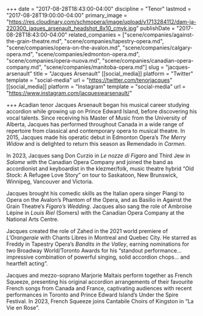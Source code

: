 +++
date = "2017-08-28T18:43:00-04:00"
discipline = "Tenor"
lastmod = "2017-08-28T19:00:00-04:00"
primary_image = "https://res.cloudinary.com/schmopera/image/upload/v1713284112/dam-ja-220300_jaques_arsenault_headshot_8x10_cmyk.jpg"
publishDate = "2017-08-28T18:43:00-04:00"
related_companies = ["scene/companies/against-the-grain-theatre.md", "scene/companies/tapestry-opera.md", "scene/companies/opera-on-the-avalon.md", "scene/companies/calgary-opera.md", "scene/companies/edmonton-opera.md", "scene/companies/opera-nuova.md", "scene/companies/canadian-opera-company.md", "scene/companies/manitoba-opera.md"]
slug = "jacques-arsenault"
title = "Jacques Arsenault"
[[social_media]]
platform = "Twitter"
template = "social-media"
url = "https://twitter.com/tenorjacques"
[[social_media]]
platform = "Instagram"
template = "social-media"
url = "https://www.instagram.com/jacqueswarsenault/"

+++
Acadian tenor Jacques Arsenault began his musical career studying accordion while growing up on Prince Edward Island, before discovering his vocal talents. Since receiving his Master of Music from the University of Alberta, Jacques has performed throughout Canada in a wide range of repertoire from classical and contemporary opera to musical theatre. In 2015, Jacques made his operatic debut in Edmonton Opera’s _The Merry Widow_ and is delighted to return this season as Remendado in _Carmen_.

In 2023, Jacques sang Don Curzio in _Le nozze di Figaro_ and Third Jew in _Salome_ with the Canadian Opera Company and joined the band as accordionist and keyboardist in the klezmer/folk, music theatre hybrid “Old Stock: A Refugee Love Story” on tour to Saskatoon, New Brunswick, Winnipeg, Vancouver and Victoria.

Jacques brought his comedic skills as the Italian opera singer Piangi to Opera on the Avalon’s Phantom of the Opera, and as Basilio in Against the Grain Theatre’s _Figaro’s Wedding_. Jacques also sang the role of Ambroise Lépine in _Louis Riel_ (Somers) with the Canadian Opera Company at the National Arts Centre.

Jacques created the role of Zahed in the 2021 world premiere of _L’Orangeraie_ with Chants Libres in Montreal and Quebec City. He starred as Freddy in Tapestry Opera’s _Bandits in the Valley_, earning nominations for two Broadway World/Toronto Awards for his “standout performance... impressive combination of powerful singing, solid accordion chops... and heartfelt acting”.

Jacques and mezzo-soprano Marjorie Maltais perform together as French Squeeze, presenting his original accordion arrangements of their favourite French songs from Canada and France, captivating audiences with recent performances in Toronto and Prince Edward Island’s Under the Spire Festival. In 2023, French Squeeze joins Cantabile Choirs of Kingston in “La Vie en Rose”.